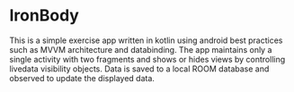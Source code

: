 # IronBody
This is a simple exercise app written in kotlin using android best practices such as MVVM architecture and databinding. The app maintains only a single activity with two fragments and shows or hides views by controlling livedata visibility objects. Data is saved to a local ROOM database and observed to update the displayed data.
